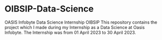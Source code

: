# OIBSIP-Data-Science
OASIS Infobyte Data Science Internship
    OIBSIP This repository contains the project which I made during my Internship as a Data Science at Oasis Infobyte. The Internship was from 01 April 2023 to 30 April 2023.
